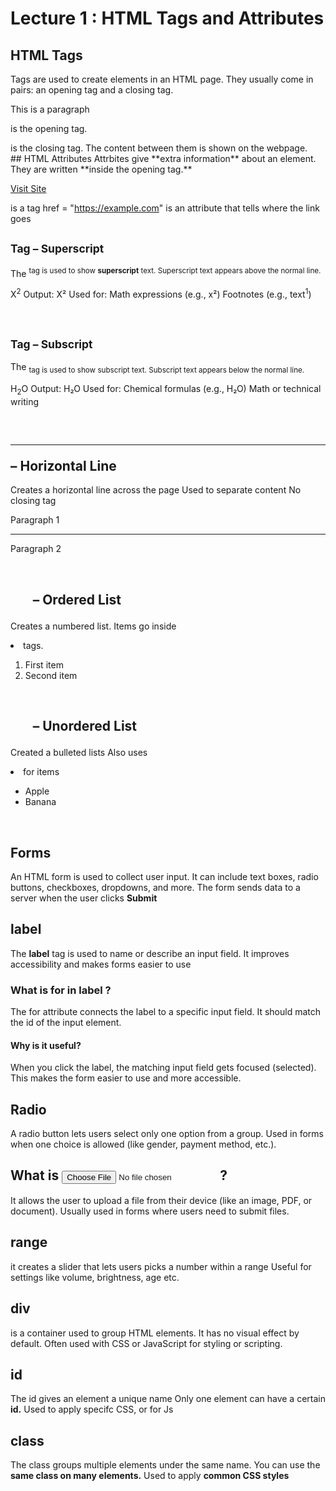 # Lecture 1 : HTML Tags and Attributes

## HTML Tags
Tags are used to create elements in an HTML page.
They usually come in pairs: an opening tag and a closing tag.

<p> This is a paragraph </p>

<p> is the opening tag.
</p> is the closing tag.
The content between them is shown on the webpage.
<br/>
## HTML Attributes
Attrbites give **extra information** about an element.
They are written **inside the opening tag.**

<a href="https://example.com">Visit Site</a>

<a> is a tag
href = "https://example.com" is an attribute that tells where the link goes
<br/>

## <sup> Tag – Superscript
The <sup> tag is used to show **superscript** text.
Superscript text appears above the normal line.

X<sup>2</sup>
Output: X²
Used for:
Math expressions (e.g., x²)
Footnotes (e.g., text<sup>1</sup>)

<br/>

## <sub> Tag – Subscript
The <sub> tag is used to show subscript text.
Subscript text appears below the normal line.

H<sub>2</sub>O
Output: H₂O
Used for:
Chemical formulas (e.g., H₂O)
Math or technical writing

<br/>

## <hr> – Horizontal Line
Creates a horizontal line across the page
Used to separate content
No closing tag

Paragraph 1<hr>Paragraph 2

<br/>

## <ol> – Ordered List
Creates a numbered list.
Items go inside <li> tags.
<ol>
  <li>First item</li>
  <li>Second item</li>
</ol>

<br/>

##  <ul> – Unordered List
Created a bulleted lists
Also uses <li> for items
<ul>
  <li>Apple</li>
  <li>Banana</li>
</ul>
<br/>

##  Forms
An HTML form is used to collect user input.
It can include text boxes, radio buttons, checkboxes, dropdowns, and more.
The form sends data to a server when the user clicks **Submit**

## label
The **label** tag is used to name or describe an input field.
It improves accessibility and makes forms easier to use
 ### What is for in label ?
 The for attribute connects the label to a specific input field.
It should match the id of the input element.
####  Why is it useful?
When you click the label, the matching input field gets focused (selected).
This makes the form easier to use and more accessible.

## Radio 
A radio button lets users select only one option from a group.
Used in forms when one choice is allowed (like gender, payment method, etc.).

##  What is <input type="file">?
 It allows the user to upload a file from their device (like an image, PDF, or document).
Usually used in forms where users need to submit files.

## range
it creates a slider that lets users picks a number within a range
Useful for settings like volume, brightness, age etc.
<br/>

## div 
<div> is a container used to group HTML elements.
It has no visual effect by default.
Often used with CSS or JavaScript for styling or scripting.

## id 
The id gives an element a unique name
Only one element can have a certain **id.**
Used to apply specifc CSS, or for Js

## class
The class groups multiple elements under the same name.
You can use the **same class on many elements.**
Used to apply **common CSS styles**